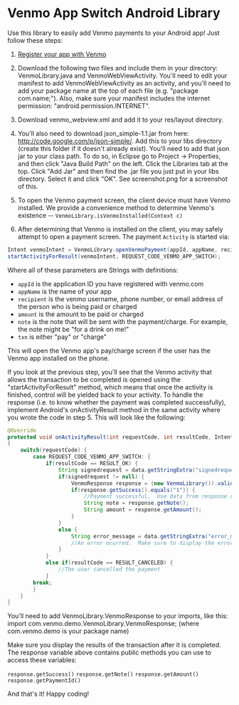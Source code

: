 Venmo App Switch Android Library
==============================

Use this library to easily add Venmo payments to your Android app!  Just follow these steps:

1. [Register your app with Venmo](https://developer.venmo.com/docs/quickstart#create-an-app) 

2. Download the following two files and include them in your directory: VenmoLibrary.java and VenmoWebViewActivity. You'll need to edit your manifest to add VenmoWebViewActivity as an activity, and you'll need to add your package name at the top of each file (e.g. "package com.name;").  Also, make sure your manifest includes the internet permission: "android.permission.INTERNET".

3. Download venmo_webview.xml and add it to your res/layout directory.  

4. You'll also need to download json_simple-1.1.jar from here: http://code.google.com/p/json-simple/.  Add this to your libs directory (create this folder if it doesn't already exist). You'll need to add that json jar to your class path.  To do so, in Eclipse go to Project -> Properties, and then click "Java Build Path" on the left.  Click the Libraries tab at the top.  Click "Add Jar" and then find the .jar file you just put in your libs directory.  Select it and click "OK".  See screenshot.png for a screenshot of this. 

5. To open the Venmo payment screen, the client device must have Venmo installed. We provide a convenience method to determine Venmo's existence -- `VenmoLibrary.isVenmoInstalled(Context c)`

6. After determining that Venmo is installed on the client, you may safely attempt to open a payment screen. The payment `Activity` is started via:

```java
Intent venmoIntent = VenmoLibrary.openVenmoPayment(appId, appName, recipient, amount, note, txn);
startActivityForResult(venmoIntent, REQUEST_CODE_VENMO_APP_SWITCH);
```

Where all of these parameters are Strings with definitions:

* `appId` is the application ID you have registered with venmo.com 
* `appName` is the name of your app 
* `recipient` is the venmo username, phone number, or email address of the person who is being paid or charged 
* `amount` is the amount to be paid or charged 
* `note` is the note that will be sent with the payment/charge.  For example, the note might be "for a drink on me!" 
* `txn` is either "pay" or "charge"


This will open the Venmo app's pay/charge screen if the user has the Venmo app installed on the phone.

If you look at the previous step, you'll see that the Venmo activity that allows the transaction to be completed is opened using the "startActivityForResult" method, which means that once the activity is finished, control will be yielded back to your activity.  To handle the response (i.e. to know whether the payment was completed successfully), implement Android's onActivityResult method in the same activity where you wrote the code in step 5.  This will look like the following: 

```java
@Override
protected void onActivityResult(int requestCode, int resultCode, Intent data)
{
    switch(requestCode) {
        case REQUEST_CODE_VENMO_APP_SWITCH: {
            if(resultCode == RESULT_OK) {
                String signedrequest = data.getStringExtra("signedrequest");
                if(signedrequest != null) {
                    VenmoResponse response = (new VenmoLibrary()).validateVenmoPaymentResponse(signedrequest, app_secret);
                    if(response.getSuccess().equals("1")) {
                        //Payment successful.  Use data from response object to display a success message
                        String note = response.getNote();
                        String amount = response.getAmount();
                    }
                }
                else {
                    String error_message = data.getStringExtra("error_message");
                    //An error ocurred.  Make sure to display the error_message to the user
                }                               
            }
            else if(resultCode == RESULT_CANCELED) {
                //The user cancelled the payment
            }
        break;
        }           
    }
}
```

You'll need to add VenmoLibrary.VenmoResponse to your imports, like this: import com.venmo.demo.VenmoLibrary.VenmoResponse; (where com.venmo.demo is your package name)

Make sure you display the results of the transaction after it is completed.  The response variable above contains public methods you can use to access these variables:

`response.getSuccess()`
`response.getNote()`
`response.getAmount()`
`response.getPaymentId()`


And that's it!  Happy coding! 
